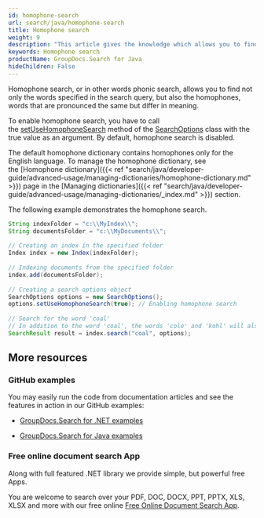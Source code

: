 ```yaml
---
id: homophone-search
url: search/java/homophone-search
title: Homophone search
weight: 9
description: "This article gives the knowledge which allows you to find not only the words specified in the search query, but also the homophones, words that are pronounced the same but differ in meaning using Java search API."
keywords: Homophone search
productName: GroupDocs.Search for Java
hideChildren: False
---
```

Homophone search, or in other words phonic search, allows you to find not only the words specified in the search query, but also the homophones, words that are pronounced the same but differ in meaning.

To enable homophone search, you have to call the [setUseHomophoneSearch](https://reference.groupdocs.com/search/java/com.groupdocs.search.options/SearchOptions#setUseHomophoneSearch(boolean)) method of the [SearchOptions](https://reference.groupdocs.com/search/java/com.groupdocs.search.options/SearchOptions) class with the true value as an argument. By default, homophone search is disabled.

The default homophone dictionary contains homophones only for the English language. To manage the homophone dictionary, see the [Homophone dictionary]({{< ref "search/java/developer-guide/advanced-usage/managing-dictionaries/homophone-dictionary.md" >}}) page in the [Managing dictionaries]({{< ref "search/java/developer-guide/advanced-usage/managing-dictionaries/_index.md" >}}) section.

The following example demonstrates the homophone search.



```java
String indexFolder = "c:\\MyIndex\\";
String documentsFolder = "c:\\MyDocuments\\";
 
// Creating an index in the specified folder
Index index = new Index(indexFolder);
 
// Indexing documents from the specified folder
index.add(documentsFolder);
 
// Creating a search options object
SearchOptions options = new SearchOptions();
options.setUseHomophoneSearch(true); // Enabling homophone search
 
// Search for the word 'coal'
// In addition to the word 'coal', the words 'cole' and 'kohl' will also be found
SearchResult result = index.search("coal", options);
```

## More resources

### GitHub examples

You may easily run the code from documentation articles and see the features in action in our GitHub examples:

*   [GroupDocs.Search for .NET examples](https://github.com/groupdocs-search/GroupDocs.Search-for-.NET)
    
*   [GroupDocs.Search for Java examples](https://github.com/groupdocs-search/GroupDocs.Search-for-Java)
    

### Free online document search App

Along with full featured .NET library we provide simple, but powerful free Apps.

You are welcome to search over your PDF, DOC, DOCX, PPT, PPTX, XLS, XLSX and more with our free online [Free Online Document Search App](https://products.groupdocs.app/search).
